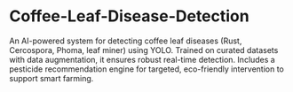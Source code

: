 # Coffee-Leaf-Disease-Detection
An AI-powered system for detecting coffee leaf diseases (Rust, Cercospora, Phoma, leaf miner) using YOLO. Trained on curated datasets with data augmentation, it ensures robust real-time detection. Includes a pesticide recommendation engine for targeted, eco-friendly intervention to support smart farming.
